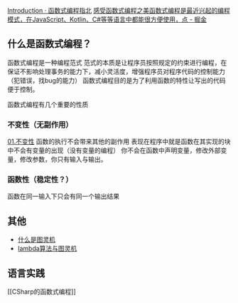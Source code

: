 [Introduction · 函数式编程指北](https://llh911001.gitbooks.io/mostly-adequate-guide-chinese/content/)
[感受函数式编程之美函数式编程是最近兴起的编程模式，在JavaScript、Kotlin、C#等等语言中都能很方便使用，点 - 掘金](https://juejin.cn/post/7328388226967601152)
## 什么是函数式编程？
函数式编程是一种编程范式
范式的本质是让程序员按照规定的约束进行编程，在保证不影响处理事务的能力下，减小灵活度，增强程序员对程序代码的控制能力（犯错误，找bug的能力）
函数式编程目的是为了利用函数的特性让写出的代码便于控制。

函数式编程有几个重要的性质

### 不变性（无副作用）
[01.不变性](01.不变性.md)
函数的执行不会带来其他的副作用
表现在程序中就是函数在其实现的块中不会有变量的出现（没有变量的编程）
你不会在函数中声明变量，修改外部变量，修改参数，你只有输入与输出。

### 函数性（稳定性？）
函数在同一输入下只会有同一个输出结果

## 其他
- [什么是图灵机](什么是图灵机.md)
- [lambda算法与图灵机](lambda算法与图灵机.md)

## 语言实践
[[CSharp的函数式编程]]







